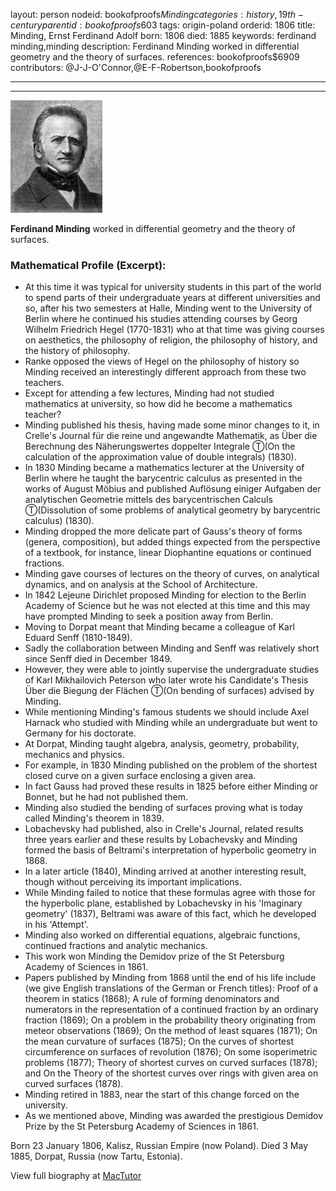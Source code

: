 layout: person
nodeid: bookofproofs$Minding
categories: history,19th-century
parentid: bookofproofs$603
tags: origin-poland
orderid: 1806
title: Minding, Ernst Ferdinand Adolf
born: 1806
died: 1885
keywords: ferdinand minding,minding
description: Ferdinand Minding worked in differential geometry and the theory of surfaces.
references: bookofproofs$6909
contributors: @J-J-O'Connor,@E-F-Robertson,bookofproofs

---



---

![Minding.jpg](https://github.com/bookofproofs/bookofproofs.github.io/blob/main/_sources/_assets/images/portraits/Minding.jpg?raw=true)

**Ferdinand Minding** worked in differential geometry and the theory of surfaces.

### Mathematical Profile (Excerpt):
* At this time it was typical for university students in this part of the world to spend parts of their undergraduate years at different universities and so, after his two semesters at Halle, Minding went to the University of Berlin where he continued his studies attending courses by Georg Wilhelm Friedrich Hegel (1770-1831) who at that time was giving courses on aesthetics, the philosophy of religion, the philosophy of history, and the history of philosophy.
* Ranke opposed the views of Hegel on the philosophy of history so Minding received an interestingly different approach from these two teachers.
* Except for attending a few lectures, Minding had not studied mathematics at university, so how did he become a mathematics teacher?
* Minding published his thesis, having made some minor changes to it, in Crelle's Journal für die reine und angewandte Mathematik, as Über die Berechnung des Näherungswertes doppelter Integrale Ⓣ(On the calculation of the approximation value of double integrals) (1830).
* In 1830 Minding became a mathematics lecturer at the University of Berlin where he taught the barycentric calculus as presented in the works of August Möbius and published Auflösung einiger Aufgaben der analytischen Geometrie mittels des barycentrischen Calculs Ⓣ(Dissolution of some problems of analytical geometry by barycentric calculus) (1830).
* Minding dropped the more delicate part of Gauss's theory of forms (genera, composition), but added things expected from the perspective of a textbook, for instance, linear Diophantine equations or continued fractions.
* Minding gave courses of lectures on the theory of curves, on analytical dynamics, and on analysis at the School of Architecture.
* In 1842 Lejeune Dirichlet proposed Minding for election to the Berlin Academy of Science but he was not elected at this time and this may have prompted Minding to seek a position away from Berlin.
* Moving to Dorpat meant that Minding became a colleague of Karl Eduard Senff (1810-1849).
* Sadly the collaboration between Minding and Senff was relatively short since Senff died in December 1849.
* However, they were able to jointly supervise the undergraduate studies of Karl Mikhailovich Peterson who later wrote his Candidate's Thesis Über die Biegung der Flächen Ⓣ(On bending of surfaces) advised by Minding.
* While mentioning Minding's famous students we should include Axel Harnack who studied with Minding while an undergraduate but went to Germany for his doctorate.
* At Dorpat, Minding taught algebra, analysis, geometry, probability, mechanics and physics.
* For example, in 1830 Minding published on the problem of the shortest closed curve on a given surface enclosing a given area.
* In fact Gauss had proved these results in 1825 before either Minding or Bonnet, but he had not published them.
* Minding also studied the bending of surfaces proving what is today called Minding's theorem in 1839.
* Lobachevsky had published, also in Crelle's Journal, related results three years earlier and these results by Lobachevsky and Minding formed the basis of Beltrami's interpretation of hyperbolic geometry in 1868.
* In a later article (1840), Minding arrived at another interesting result, though without perceiving its important implications.
* While Minding failed to notice that these formulas agree with those for the hyperbolic plane, established by Lobachevsky in his 'Imaginary geometry' (1837), Beltrami was aware of this fact, which he developed in his 'Attempt'.
* Minding also worked on differential equations, algebraic functions, continued fractions and analytic mechanics.
* This work won Minding the Demidov prize of the St Petersburg Academy of Sciences in 1861.
* Papers published by Minding from 1868 until the end of his life include (we give English translations of the German or French titles): Proof of a theorem in statics (1868); A rule of forming denominators and numerators in the representation of a continued fraction by an ordinary fraction (1869); On a problem in the probability theory originating from meteor observations (1869); On the method of least squares (1871); On the mean curvature of surfaces (1875); On the curves of shortest circumference on surfaces of revolution (1876); On some isoperimetric problems (1877); Theory of shortest curves on curved surfaces (1878); and On the Theory of the shortest curves over rings with given area on curved surfaces (1878).
* Minding retired in 1883, near the start of this change forced on the university.
* As we mentioned above, Minding was awarded the prestigious Demidov Prize by the St Petersburg Academy of Sciences in 1861.

Born 23 January 1806, Kalisz, Russian Empire (now Poland). Died 3 May 1885, Dorpat, Russia (now Tartu, Estonia).

View full biography at [MacTutor](https://mathshistory.st-andrews.ac.uk/Biographies/Minding/)
